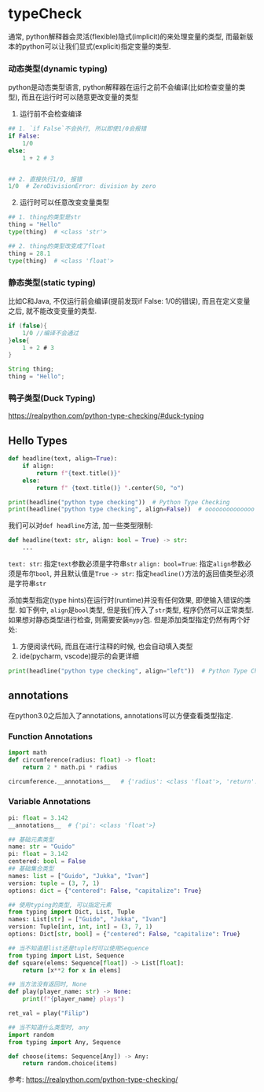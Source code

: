 # typeCheck

通常, python解释器会灵活(flexible)隐式(implicit)的来处理变量的类型, 而最新版本的python可以让我们显式(explicit)指定变量的类型.

### 动态类型(dynamic typing)
python是动态类型语言, python解释器在运行之前不会编译(比如检查变量的类型), 而且在运行时可以随意更改变量的类型
1. 运行前不会检查编译
```python
## 1. `if False`不会执行, 所以即使1/0会报错
if False:
    1/0 
else:
    1 + 2 # 3


## 2. 直接执行1/0, 报错
1/0  # ZeroDivisionError: division by zero
```

2. 运行时可以任意改变变量类型
```python
## 1. thing的类型是str
thing = "Hello"
type(thing)  # <class 'str'>

## 2. thing的类型改变成了float
thing = 28.1
type(thing)  # <class 'float'>
```
### 静态类型(static typing)
比如C和Java, 不仅运行前会编译(提前发现if False: 1/0的错误), 而且在定义变量之后, 就不能改变变量的类型.
```java
if (false){
    1/0 //编译不会通过
}else{
    1 + 2 # 3
}
```

```java
String thing;
thing = "Hello";
```

### 鸭子类型(Duck Typing)

https://realpython.com/python-type-checking/#duck-typing


## Hello Types

```python
def headline(text, align=True):
    if align:
        return f"{text.title()}"
    else:
        return f" {text.title()} ".center(50, "o")

print(headline("python type checking"))  # Python Type Checking
print(headline("python type checking", align=False))  # oooooooooooooo Python Type Checking oooooooooooooo
```
我们可以对`def headline`方法, 加一些类型限制:
```python
def headline(text: str, align: bool = True) -> str:
    ...
```
`text: str`: 指定`text`参数必须是字符串`str`
`align: bool=True`: 指定`align`参数必须是布尔`bool`, 并且默认值是`True`
`-> str`: 指定`headline()`方法的返回值类型必须是字符串`str`

添加类型指定(type hints)在运行时(runtime)并没有任何效果, 即使输入错误的类型. 如下例中, `align`是`bool`类型, 但是我们传入了`str`类型, 程序仍然可以正常类型. 如果想对静态类型进行检查, 则需要安装`mypy`包. 但是添加类型指定仍然有两个好处:
1. 方便阅读代码, 而且在进行注释的时候, 也会自动填入类型
2. ide(pycharm, vscode)提示的会更详细

```python
print(headline("python type checking", align="left"))  # Python Type Checking 
```

## annotations
在python3.0之后加入了annotations, annotations可以方便查看类型指定.
### Function Annotations
```python
import math
def circumference(radius: float) -> float:
    return 2 * math.pi * radius

circumference.__annotations__   # {'radius': <class 'float'>, 'return': <class 'float'>}
```





### Variable Annotations


```python
pi: float = 3.142
__annotations__  # {'pi': <class 'float'>}
```


```python
## 基础元素类型
name: str = "Guido"
pi: float = 3.142
centered: bool = False
## 基础集合类型
names: list = ["Guido", "Jukka", "Ivan"]
version: tuple = (3, 7, 1)
options: dict = {"centered": False, "capitalize": True}

## 使用typing的类型, 可以指定元素
from typing import Dict, List, Tuple
names: List[str] = ["Guido", "Jukka", "Ivan"]
version: Tuple[int, int, int] = (3, 7, 1)
options: Dict[str, bool] = {"centered": False, "capitalize": True}

## 当不知道是list还是tuple时可以使用Sequence
from typing import List, Sequence
def square(elems: Sequence[float]) -> List[float]:
    return [x**2 for x in elems]

## 当方法没有返回时, None
def play(player_name: str) -> None:
    print(f"{player_name} plays")

ret_val = play("Filip")

## 当不知道什么类型时, any
import random
from typing import Any, Sequence

def choose(items: Sequence[Any]) -> Any:
    return random.choice(items)

```


参考:
https://realpython.com/python-type-checking/